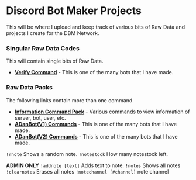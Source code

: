 # Discord Bot Maker Projects    
This will be where I upload and keep track of various bits of Raw Data and projects I create for the DBM Network.    

### Singular Raw Data Codes
This will contain single bits of Raw Data.

* **[Verify Command](https://github.com/zachdoug24/dbm-projects/tree/verify)** - This is one of the many bots that I have made.

### Raw Data Packs
The following links contain more than one command.

* **[Information Command Pack](https://github.com/zachdoug24/dbm-projects/tree/master)** - Various commands to view information of server, bot, user, etc.
* **[ADanBot(V1) Commands](https://github.com/Danny2362/dbm-projects/tree/ADanBot)** - This is one of the many bots that I have made.
* **[ADanBot(V2) Commands](https://github.com/Danny2362/dbm-projects/tree/ADanBot2)** - This is one of the many bots that I have made.


`!rnote` Shows a random note.
`!notestock` How many notestock left.

**ADMIN ONLY**
`!addnote [text]` Adds text to note.
`!notes` Shows all notes
`!clearnotes` Erases all notes
`!notechannel [#channel]` note channel
